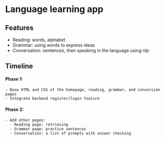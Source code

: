 # Language learning app
  ## Features
   - Reading: words, alphabet
   - Grammar: using words to express ideas
   - Conversation: sentences, then speaking in the language using nlp


  ## Timeline  
  #### Phase 1:
    - Base HTML and CSS of the homepage, reading, grammar, and conversion pages
    - Integrate backend register/login feature
  #### Phase 2:
    - Add other pages:
      - Reading page: retrieving 
      - Grammar page: practice sentences 
      - Conversation: a list of prompts with answer checking
    
    